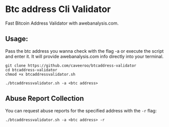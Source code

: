 # Btc address Cli Validator
Fast Bitcoin Address Validator with awebanalysis.com.

## Usage:

Pass the btc address you wanna check with the flag -a or execute the script and enter it.
It will provide awebanalysis.com info directly into your terminal.

```
git clone https://github.com/caveeroo/btcaddress-validator
cd btcaddress-validator
chmod +x btcaddressvalidator.sh

./btcaddressvalidator.sh -a <btc address>
```

## Abuse Report Collection

You can request abuse reports for the specified address with the ```-r``` flag:

```
./btcaddressvalidator.sh -a <btc address> -r
```
